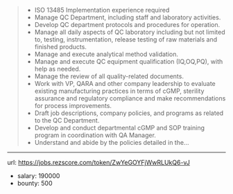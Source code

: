 >
> * ISO 13485 Implementation experience required
> * Manage QC Department, including staff and laboratory activities.
> * Develop QC department protocols and procedures for operation.
> * Manage all daily aspects of QC laboratory including but not limited to, testing, instrumentation, release testing of raw materials and finished products.
> * Manage and execute analytical method validation.
> * Manage and execute QC equipment qualification (IQ,OQ,PQ), with help as needed.
> * Manage the review of all quality-related documents.
> * Work with VP, QARA and other company leadership to evaluate existing manufacturing practices in terms of cGMP, sterility assurance and regulatory compliance and make recommendations for process improvements.
> * Draft job descriptions, company policies, and programs as related to the QC Department.
> * Develop and conduct departmental cGMP and SOP training program in coordination with QA Manager.
> * Understand and abide by the policies detailed in the...
------
url: https://jobs.rezscore.com/token/ZwYeGOYFjWwRLUkQ6-vJ
- salary: 190000
- bounty: 500
